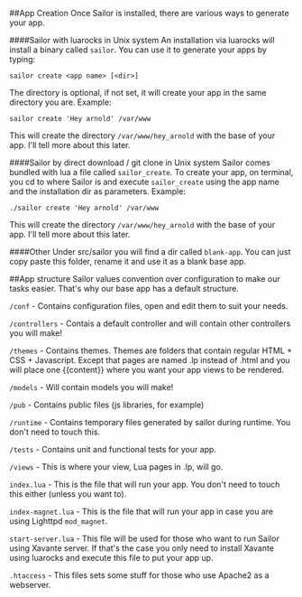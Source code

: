 ##App Creation
Once Sailor is installed, there are various ways to generate your app.

####Sailor with luarocks in Unix system
An installation via luarocks will install a binary called `sailor`. You can use it to generate your apps by typing: 
 
    sailor create <app name> [<dir>]


The directory is optional, if not set, it will create your app in the same directory you are. Example:
 
    sailor create 'Hey arnold' /var/www
 

This will create the directory `/var/www/hey_arnold` with the base of your app. I'll tell more about this later.


####Sailor by direct download / git clone in Unix system
Sailor comes bundled with lua a file called `sailor_create`. To create your app, on terminal, you cd to where Sailor is and execute `sailor_create` using the app name and the installation dir as parameters. Example: 



    ./sailor create 'Hey arnold' /var/www


This will create the directory `/var/www/hey_arnold` with the base of your app. I'll tell more about this later.


####Other
Under src/sailor you will find a dir called `blank-app`. You can just copy paste this folder, rename it and use it as a blank base app.


##App structure
Sailor values convention over configuration to make our tasks easier. That's why our base app has a default structure. 


`/conf` - Contains configuration files, open and edit them to suit your needs.


`/controllers` - Contais a default controller and will contain other controllers you will make!


`/themes` - Contains themes. Themes are folders that contain regular HTML +  CSS + Javascript. Except that pages are named .lp instead of .html and you will place one {{content}} where you want your app views to be rendered.


`/models` - Will contain models you will make!


`/pub` - Contains public files (js libraries, for example)


`/runtime` - Contains temporary files generated by sailor during runtime. You don't need to touch this.


`/tests` - Contains unit and functional tests for your app.


`/views` - This is where your view, Lua pages in .lp, will go.


`index.lua` - This is the file that will run your app. You don't need to touch this either (unless you want to).

`index-magnet.lua` - This is the file that will run your app in case you are using Lighttpd `mod_magnet`.


`start-server.lua` - This file will be used for those who want to run Sailor using Xavante server. If that's the case you only need to install Xavante using luarocks and execute this file to put your app up.


`.htaccess` - This files sets some stuff for those who use Apache2 as a webserver.

